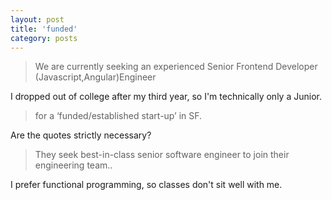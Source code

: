 ```yaml
---
layout: post
title: 'funded'
category: posts
---
```


>We are currently seeking an experienced Senior Frontend Developer (Javascript,Angular)Engineer

I dropped out of college after my third year, so I'm technically only a Junior.

>for a ‘funded/established start-up’ in SF.

Are the quotes strictly necessary?

>They seek best-in-class senior software engineer to join their engineering team..

I prefer functional programming, so classes don't sit well with me.
